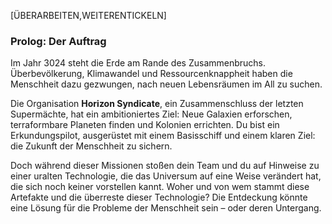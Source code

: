 [ÜBERARBEITEN,WEITERENTICKELN]
### **Prolog: Der Auftrag**

Im Jahr 3024 steht die Erde am Rande des Zusammenbruchs. Überbevölkerung, Klimawandel und Ressourcenknappheit haben die Menschheit dazu gezwungen, nach neuen Lebensräumen im All zu suchen.

Die Organisation **Horizon Syndicate**, ein Zusammenschluss der letzten Supermächte, hat ein ambitioniertes Ziel: Neue Galaxien erforschen, terraformbare Planeten finden und Kolonien errichten. Du bist ein Erkundungspilot, ausgerüstet mit einem Basisschiff und einem klaren Ziel: die Zukunft der Menschheit zu sichern.

Doch während dieser Missionen stoßen dein Team und du auf Hinweise zu einer uralten Technologie, die das Universum auf eine Weise verändert hat, die sich noch keiner vorstellen kannt. Woher und von wem stammt diese Artefakte und die überreste dieser Technologie? Die Entdeckung könnte eine Lösung für die Probleme der Menschheit sein – oder deren Untergang.
